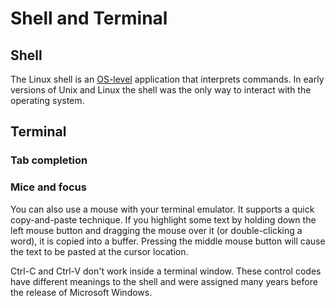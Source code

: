 # Shell and Terminal

## Shell

The Linux shell is an [OS-level](architecture.md) application that interprets commands.
In early versions of Unix and Linux the shell was the only way to interact with the
operating system.

## Terminal

### Tab completion

### Mice and focus

You can also use a mouse with your terminal emulator. It supports a quick copy-and-paste
technique. If you highlight some text by holding down the left mouse button and dragging
the mouse over it (or double-clicking a word), it is copied into a buffer. Pressing the
middle mouse button will cause the text to be pasted at the cursor location.

Ctrl-C and Ctrl-V don't work inside a terminal window. These control codes have
different meanings to the shell and were assigned many years before the release of
Microsoft Windows.
